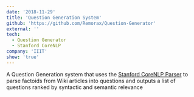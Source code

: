 ```yaml
---
date: '2018-11-29'
title: 'Question Generation System'
github: 'https://github.com/Remorax/Question-Generator'
external: ''
tech:
  - Question Generator
  - Stanford CoreNLP
company: 'IIIT'
show: 'true'
---
```


A Question Generation system that uses the [Stanford CoreNLP Parser](https://stanfordnlp.github.io/CoreNLP/) to parse factoids from Wiki articles into questions and outputs a list of questions ranked by syntactic and semantic relevance
